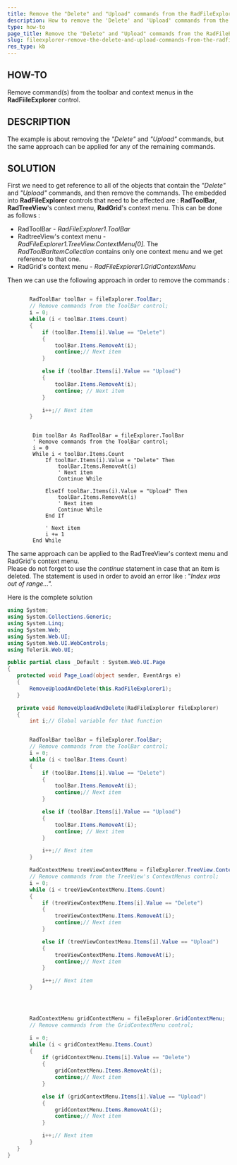 ```yaml
---
title: Remove the "Delete" and "Upload" commands from the RadFileExplorer
description: How to remove the 'Delete' and 'Upload' commands from the RadFileExplorer?
type: how-to
page_title: Remove the "Delete" and "Upload" commands from the RadFileExplorer
slug: fileexplorer-remove-the-delete-and-upload-commands-from-the-radfileexplorer-control
res_type: kb
---
```



   
## HOW-TO   


Remove command(s) from the toolbar and context menus in the **RadFiileExplorer** control. 

## DESCRIPTION

The example is about removing the *"Delete"* and *"Upload"*  commands, but the same approach can be applied for any of the remaining commands.  

## SOLUTION   

First we need to get reference to all of the objects that contain the *"Delete"* and *"Upload"* commands, and then remove the commands. The embedded into **RadFileExplorer** controls that need to be affected are :  **RadToolBar**, **RadTreeView**'s context menu, **RadGrid**'s context menu. This can be done as follows :
 
- RadToolBar - *RadFileExplorer1.ToolBar*
- RadtreeView's context menu - *RadFileExplorer1.TreeView.ContextMenu[0].* The *RadToolBarItemCollection* contains only one context menu and we get reference to that one.
- RadGrid's context menu - *RadFileExplorer1.GridContextMenu*

 
Then we can use the following approach in order to remove the commands :  
   
 ````C#
 
        RadToolBar toolBar = fileExplorer.ToolBar;  
        // Remove commands from the ToolBar control;  
        i = 0;  
        while (i < toolBar.Items.Count)  
        {  
            if (toolBar.Items[i].Value == "Delete")  
            {  
                toolBar.Items.RemoveAt(i);  
                continue;// Next item  
            }  
 
            else if (toolBar.Items[i].Value == "Upload")  
            {  
                toolBar.Items.RemoveAt(i);  
                continue; // Next item  
            }  
 
            i++;// Next item  
        } 
````
````VB

        Dim toolBar As RadToolBar = fileExplorer.ToolBar  
        ' Remove commands from the ToolBar control;  
        i = 0  
        While i < toolBar.Items.Count  
            If toolBar.Items(i).Value = "Delete" Then 
                toolBar.Items.RemoveAt(i)  
                ' Next item  
                Continue While 
 
            ElseIf toolBar.Items(i).Value = "Upload" Then 
                toolBar.Items.RemoveAt(i)  
                ' Next item  
                Continue While 
            End If 
 
            ' Next item  
            i += 1  
        End While 
````
 
 
 
The same approach can be applied to the RadTreeView's context menu and RadGrid's context menu.   
 Please do not forget to use the *continue* statement in case that an item is deleted. The statement is used in order to avoid an error like : "*Index was out of range...".*

 Here is the complete solution

 ````C#
using System;
using System.Collections.Generic;
using System.Linq;
using System.Web;
using System.Web.UI;
using System.Web.UI.WebControls;
using Telerik.Web.UI;

public partial class _Default : System.Web.UI.Page
{
    protected void Page_Load(object sender, EventArgs e)
    {
        RemoveUploadAndDelete(this.RadFileExplorer1);
    }

    private void RemoveUploadAndDelete(RadFileExplorer fileExplorer)
    {
        int i;// Global variable for that function 


        RadToolBar toolBar = fileExplorer.ToolBar;
        // Remove commands from the ToolBar control;
        i = 0;
        while (i < toolBar.Items.Count)
        {
            if (toolBar.Items[i].Value == "Delete")
            {
                toolBar.Items.RemoveAt(i);
                continue;// Next item
            }

            else if (toolBar.Items[i].Value == "Upload")
            {
                toolBar.Items.RemoveAt(i);
                continue; // Next item
            }

            i++;// Next item
        }

        RadContextMenu treeViewContextMenu = fileExplorer.TreeView.ContextMenus[0];
        // Remove commands from the TreeView's ContextMenus control;
        i = 0;
        while (i < treeViewContextMenu.Items.Count)
        {
            if (treeViewContextMenu.Items[i].Value == "Delete")
            {
                treeViewContextMenu.Items.RemoveAt(i);
                continue;// Next item
            }

            else if (treeViewContextMenu.Items[i].Value == "Upload")
            {
                treeViewContextMenu.Items.RemoveAt(i);
                continue;// Next item
            }

            i++;// Next item
        }




        RadContextMenu gridContextMenu = fileExplorer.GridContextMenu;
        // Remove commands from the GridContextMenu control;

        i = 0;
        while (i < gridContextMenu.Items.Count)
        {
            if (gridContextMenu.Items[i].Value == "Delete")
            {
                gridContextMenu.Items.RemoveAt(i);
                continue;// Next item
            }

            else if (gridContextMenu.Items[i].Value == "Upload")
            {
                gridContextMenu.Items.RemoveAt(i);
                continue;// Next item
            }

            i++;// Next item
        }
    }
}
 ````



   